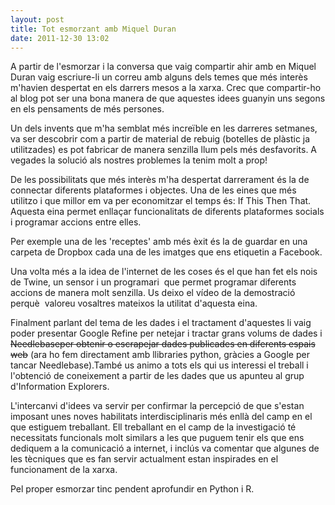 ```yaml
---
layout: post
title: Tot esmorzant amb Miquel Duran
date: 2011-12-30 13:02
---
```

A partir de l'esmorzar i la conversa que vaig compartir ahir amb en Miquel Duran vaig escriure-li un correu amb alguns dels temes que més interès m'havien despertat en els darrers mesos a la xarxa. Crec que compartir-ho al blog pot ser una bona manera de que aquestes idees guanyin uns segons en els pensaments de més persones.

Un dels invents que m'ha semblat més increïble en les darreres setmanes, va ser descobrir com a partir de material de rebuig (botelles de plàstic ja utilitzades) es pot fabricar de manera senzilla llum pels més desfavorits. A vegades la solució als nostres problemes la tenim molt a prop!

De les possibilitats que més interès m'ha despertat darrerament és la de connectar diferents plataformes i objectes. Una de les eines que més utilitzo i que millor em va per economitzar el temps és: If This Then That. Aquesta eina permet enllaçar funcionalitats de diferents plataformes socials i programar accions entre elles.

Per exemple una de les 'receptes' amb més èxit és la de guardar en una carpeta de Dropbox cada una de les imatges que ens etiquetin a Facebook.

Una volta més a la idea de l'internet de les coses és el que han fet els nois de Twine, un sensor i un programari  que permet programar diferents accions de manera molt senzilla. Us deixo el vídeo de la demostració perquè  valoreu vosaltres mateixos la utilitat d'aquesta eina.

Finalment parlant del tema de les dades i el tractament d'aquestes li vaig poder presentar Google Refine per netejar i tractar grans volums de dades i <del>Needlebaseper obtenir o escrapejar dades publicades en diferents espais web</del> (ara ho fem directament amb llibraries python, gràcies a Google per tancar Needlebase).També us animo a tots els qui us interessi el treball i l'obtenció de coneixement a partir de les dades que us apunteu al grup d'Information Explorers.

L'intercanvi d'idees va servir per confirmar la percepció de que s'estan imposant unes noves habilitats interdisciplinaris més enllà del camp en el que estiguem treballant. Ell treballant en el camp de la investigació té necessitats funcionals molt similars a les que puguem tenir els que ens dediquem a la comunicació a internet, i inclús va comentar que algunes de les tècniques que es fan servir actualment estan inspirades en el funcionament de la xarxa.

Pel proper esmorzar tinc pendent aprofundir en Python i R.
